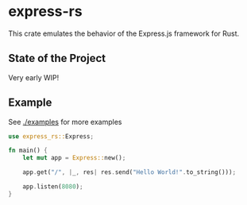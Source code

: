 # express-rs

This crate emulates the behavior of the Express.js framework for Rust.

## State of the Project

Very early WIP!

## Example

See [./examples](./examples) for more examples

```rust
use express_rs::Express;

fn main() {
    let mut app = Express::new();

    app.get("/", |_, res| res.send("Hello World!".to_string()));

    app.listen(8080);
}
```
